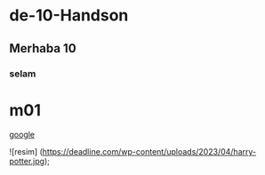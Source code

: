 # de-10-Handson
## Merhaba 10
### selam
# m01

[google](https://www.google.com)


![resim] (https://deadline.com/wp-content/uploads/2023/04/harry-potter.jpg);